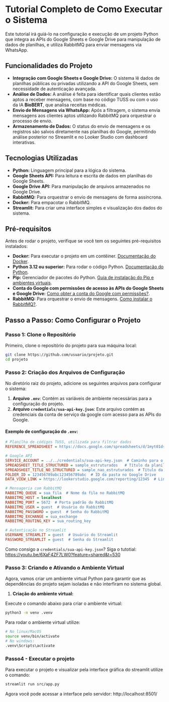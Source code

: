 # Tutorial Completo de Como Executar o Sistema

Este tutorial irá guiá-lo na configuração e execução de um projeto Python que integra as APIs do Google Sheets e Google Drive para manipulação de dados de planilhas, e utiliza RabbitMQ para enviar mensagens via WhatsApp.

## Funcionalidades do Projeto

- **Integração com Google Sheets e Google Drive:** O sistema lê dados de planilhas públicas ou privadas utilizando a API do Google Sheets, sem necessidade de autenticação avançada.
- **Análise de Dados:** A análise é feita para identificar quais clientes estão aptos a receber mensagens, com base no código TUSS ou com o uso da IA **BioBERT**, que analisa receitas médicas.
- **Envio de Mensagens via WhatsApp:** Após a filtragem, o sistema envia mensagens aos clientes aptos utilizando RabbitMQ para orquestrar o processo de envio.
- **Armazenamento de Dados:** O status do envio de mensagens e os registros são salvos diretamente nas planilhas do Google, permitindo análise posterior no Streamlit e no Looker Studio com dashboard interativas.

## Tecnologias Utilizadas

- **Python:** Linguagem principal para a lógica do sistema.
- **Google Sheets API:** Para leitura e escrita de dados em planilhas do Google Sheets.
- **Google Drive API:** Para manipulação de arquivos armazenados no Google Drive.
- **RabbitMQ:** Para orquestrar o envio de mensagens de forma assíncrona.
- **Docker:** Para empacotar o RabbitMQ.
- **Streamlit:** Para criar uma interface simples e visualização dos dados do sistema.

## Pré-requisitos

Antes de rodar o projeto, verifique se você tem os seguintes pré-requisitos instalados:

- **Docker:** Para executar o projeto em um contêiner. [Documentação do Docker](https://docs.docker.com/get-started/).
- **Python 3.12 ou superior:** Para rodar o código Python. [Documentação do Python](https://docs.python.org/pt-br/3/).
- **Pip:** Gerenciador de pacotes do Python. [Guia de instalação do Pip e ambientes virtuais](https://packaging.python.org/pt-br/latest/guides/installing-using-pip-and-virtual-environments/).
- **Conta do Google com permissões de acesso às APIs do Google Sheets e Google Drive:** [Como obter a conta do Google com permissões?](https://youtu.be/6XaF4ZF7LW0?feature=shared&t=530).
- **RabbitMQ:** Para orquestrar o envio de mensagens. [Como instalar o RabbitMQ?](https://youtu.be/6XaF4ZF7LW0?feature=shared&t=530).

## Passo a Passo: Como Configurar o Projeto

### Passo 1: Clone o Repositório

Primeiro, clone o repositório do projeto para sua máquina local:

```bash
git clone https://github.com/usuario/projeto.git
cd projeto
```
### Passo 2: Criação dos Arquivos de Configuração

No diretório raiz do projeto, adicione os seguintes arquivos para configurar o sistema:

1. **Arquivo `.env`**: Contém as variáveis de ambiente necessárias para a configuração do projeto.
2. **Arquivo `credentials/sua-api-key.json`**: Este arquivo contém as credenciais da conta de serviço da google com acesso para as APIs do Google.

#### Exemplo de configuração do `.env`:

```ini
# Planilha de códigos TUSS, utilizada para filtrar dados
REFERENCE_SPREADSHEET = https://docs.google.com/spreadsheets/d/1myt01dskR0tjmNSCLgM5bigshHsJNsUzxyFIbMTUA_M/export?format=csv

# Google API
SERVICE_ACCOUNT = ../../credentials/sua-api-key.json  # Caminho para o arquivo de credenciais
SPREADSHEET_TITLE_STRUCTURED = sample_estruturados   # Título da planilha de dados estruturados
SPREADSHEET_TITLE_NO_STRUCTURED = sample_nao_estruturados  # Título da planilha de dados não estruturados
FOLDER_ID = 123456789abc123456789abc  # ID da pasta no Google Drive
DATA_VIEW_LINK = https://lookerstudio.google.com/reporting/12345  # Link da dashboard do Looker Studio

# Mensageria com RabbitMQ
RABBITMQ_QUEUE = sua_fila  # Nome da fila no RabbitMQ
RABBITMQ_HOST = localhost
RABBITMQ_PORT = 5672  # Porta padrão do RabbitMQ
RABBITMQ_USER = guest  # Usuário do RabbitMQ
RABBITMQ_PASSWORD = guest  # Senha do RabbitMQ
RABBITMQ_EXCHANGE = sua_exchange
RABBITMQ_ROUTING_KEY = sua_routing_key

# Autenticação no Streamlit
USERNAME_STREAMLIT = guest  # Usuário do Streamlit
PASSWORD_STREAMLIT = guest  # Senha do Streamlit
```
Como consigo a `credentials/sua-api-key.json`? Siga o tutotial: https://youtu.be/6XaF4ZF7LW0?feature=shared&t=530

### Passo 3: Criando e Ativando o Ambiente Virtual

Agora, vamos criar um ambiente virtual Python para garantir que as dependências do projeto sejam isoladas e não interfiram no sistema global.

1. **Criação do ambiente virtual:**

Execute o comando abaixo para criar o ambiente virtual:
```bash
python3 -m venv .venv
```
Para rodar o ambiente virtual utilize:
``` bash
# No linux/MacOS
source venv/bin/activate
# No windows:
.venv\Scripts\activate

```
### Passo4 - Executar o projeto
Para executar o projeto e visualizar pela interface gráfica do streamlit utilize o comando:
``` bash
streamlit run src/app.py
```
Agora você pode acessar a interface pelo servidor: http://localhost:8501/


